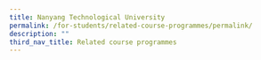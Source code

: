 ```yaml
---
title: Nanyang Technological University
permalink: /for-students/related-course-programmes/permalink/
description: ""
third_nav_title: Related course programmes
---
```

